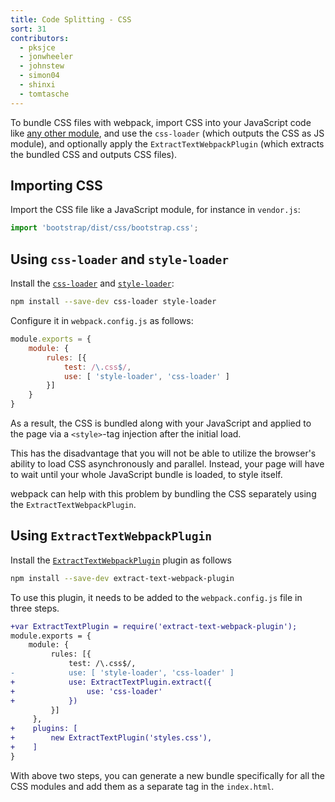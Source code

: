 ```yaml
---
title: Code Splitting - CSS
sort: 31
contributors:
  - pksjce
  - jonwheeler
  - johnstew
  - simon04
  - shinxi
  - tomtasche
---
```


To bundle CSS files with webpack, import CSS into your JavaScript code like [any other module](/concepts/modules), and use the `css-loader` (which outputs the CSS as JS module), and optionally apply the `ExtractTextWebpackPlugin` (which extracts the bundled CSS and outputs CSS files).


## Importing CSS

Import the CSS file like a JavaScript module, for instance in `vendor.js`:

```javascript
import 'bootstrap/dist/css/bootstrap.css';
```


## Using `css-loader` and `style-loader`

Install the [`css-loader`](/documentation/loaders/css-loader) and [`style-loader`](/documentation/loaders/style-loader):

``` bash
npm install --save-dev css-loader style-loader
```

Configure it in `webpack.config.js` as follows:

```javascript
module.exports = {
    module: {
        rules: [{
            test: /\.css$/,
            use: [ 'style-loader', 'css-loader' ]
        }]
    }
}
```

As a result, the CSS is bundled along with your JavaScript and applied to the page via a `<style>`-tag injection after the initial load.

This has the disadvantage that you will not be able to utilize the browser's ability to load CSS asynchronously and parallel. Instead, your page will have to wait until your whole JavaScript bundle is loaded, to style itself.

webpack can help with this problem by bundling the CSS separately using the `ExtractTextWebpackPlugin`.


## Using `ExtractTextWebpackPlugin`

Install the [`ExtractTextWebpackPlugin`](/plugins/extract-text-webpack-plugin) plugin as follows

``` bash
npm install --save-dev extract-text-webpack-plugin
```

To use this plugin, it needs to be added to the `webpack.config.js` file in three steps.

```diff
+var ExtractTextPlugin = require('extract-text-webpack-plugin');
module.exports = {
    module: {
         rules: [{
             test: /\.css$/,
-            use: [ 'style-loader', 'css-loader' ]
+            use: ExtractTextPlugin.extract({
+                use: 'css-loader'
+            })
         }]
     },
+    plugins: [
+        new ExtractTextPlugin('styles.css'),
+    ]
}
```

With above two steps, you can generate a new bundle specifically for all the CSS modules and add them as a separate tag in the `index.html`.

